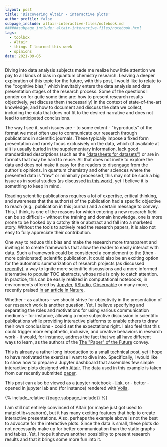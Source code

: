 ```yaml
---
layout: post
title: 'Discovering Altair - interactive plots'
author_profile: false
subpage_include: altair-interactive-files/notebook.md
######subpage_include: altair-interactive-files/notebook.html
tags:
  - toolbox
  - Altair
  - things I learned this week
  - opinions
date: 2021-09-05
---
```


Diving into data analysis subjects made me realize how little attention we pay to all kinds of bias in quantum chemistry research. Leaving a deeper exploration of this topic for the future, with this post, I would like to relate to the "cognitive bias," which inevitably enters the data analysis and data presentation stages of the research process. Some of the questions I ponder on for quite some time are: how to present research results objectively, yet discuss them (necessarily) in the context of state-of-the-art knowledge, and how to document and discuss the data we collect, including the data that does not fit to the desired narrative and does not lead to anticipated conclusions.

The way I see it, such issues are - to some extent - "byproducts" of the format we most often use to communicate our research through publications in scientific journals. These typically impose a fixed form presentation and rarely focus exclusively on the data, which (if available at all) is usually buried in the supplementary information, lack good standardized descriptions (such as the ["datasheets for datasets"](https://arxiv.org/abs/1803.09010)) or are in formats that may be hard to reuse. All that does not invite to explore the data and does not make it easy for the readers to disengage from the author's opinions. In quantum chemistry and other sciences where the presented data is "raw" or minimally processed, this may not be such a big issue as in social studies (as discussed [in this work](http://users.eecs.northwestern.edu/~jhullman/VIS17_Expectations_SocialVis.pdf)), yet I believe it is something to keep in mind. 

Reading scientific publications requires a lot of expertise, critical thinking, and awareness that the author(s) of the publication had a specific objective to reach (e.g., publication in this journal) and a certain message to convey. This, I think, is one of the reasons for which entering a new research field can be so difficult - without the training and domain knowledge, one is more prone to be hooked by a catchy title or abstract and fall into a marketed story. Without the tools to actively read the research papers, it is also not easy to fully appreciate their contribution.

One way to reduce this bias and make the research more transparent and inviting is to create frameworks that allow the reader to easily interact with data. Such a framework could be considered a complement to the (then - more opinionated) scientific publication. It could also be an exciting option for the automatic summarization of research projects (as discussed [recently](https://arxiv.org/abs/2012.07619)), a way to ignite more scientific discussions and a more informed alternative to popular TOC abstracts, whose role is only to catch attention. In practice, this can be easily realized in computational notebooks, in environments offered by [Jupyter](https://jupyter.org/), [RStudio](https://www.rstudio.com/), [Observable](https://observablehq.com/) or many more, recently praised [in an article in Nature](https://www.nature.com/articles/d41586-021-01174-w).

Whether - as authors - we should strive for objectivity in the presentation of our research work is another question. Yet, I believe specifying and separating the roles and motivations for using various communication mediums - for instance, allowing a more subjective discussion in scientific publications while providing interactive platforms to enable others to draw their own conclusions - could set the expectations right. I also feel that this could trigger more empathetic, inclusive, and creative behaviors in research work - it would, for instance, address the fact that we all have different ways to learn, as the authors of the [The "Paper" of the Future](https://www.authorea.com/users/23/articles/8762-the-paper-of-the-future?commit=d4033594de841d252b3220927b39de4314d26409) convey.

This is already a rather long introduction to a small technical post, yet I hope to have motivated the exercise I want to dive into. Specifically, I would like to show how to prepare a Jupyter dashboard that assembles few simple interactive plots designed with [Altair](https://altair-viz.github.io/index.html). The data used in this example is taken from our recently submitted [paper](https://onlinelibrary.wiley.com/doi/10.1002/qua.26789).


 
This post can also be viewed as a jupyter notebook - [link](https://nbviewer.jupyter.org/github/gosiao/gosiao.github.com/blob/00461015a3d60dae2dbb52c1d495ed11c86b1f8a/_posts/altair-interactive-files/notebook.ipynb), or - better - opened in jupyter lab and (for instance) rendered with [Voila](https://voila.readthedocs.io/en/stable/).


{% include_relative {{page.subpage_include}} %}


I am still not entirely convinced of Altair (or maybe just got used to matplotlib+seaborn), but it has many exciting features that help to create interactive presentations.
Also, perhaps the example above is not the best to advocate for the interactive plots. Since the data is small, these plots do not necessarily make up for better communication than the static graphs and tables. Yet, I hope it shows another possibility to present research results and that it brings some more fun into it.






